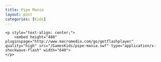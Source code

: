 ```yaml
---
title: Pipe Mania
layout: post
categories: [Kids]
---
```


<div>

	<p style="text-align: center;">
		<embed height="480" pluginspage="http://www.macromedia.com/go/getflashplayer" quality="high" src="/GamesKids/pipe-mania.swf" type="application/x-shockwave-flash" width="640">
	</p>

	
</div>